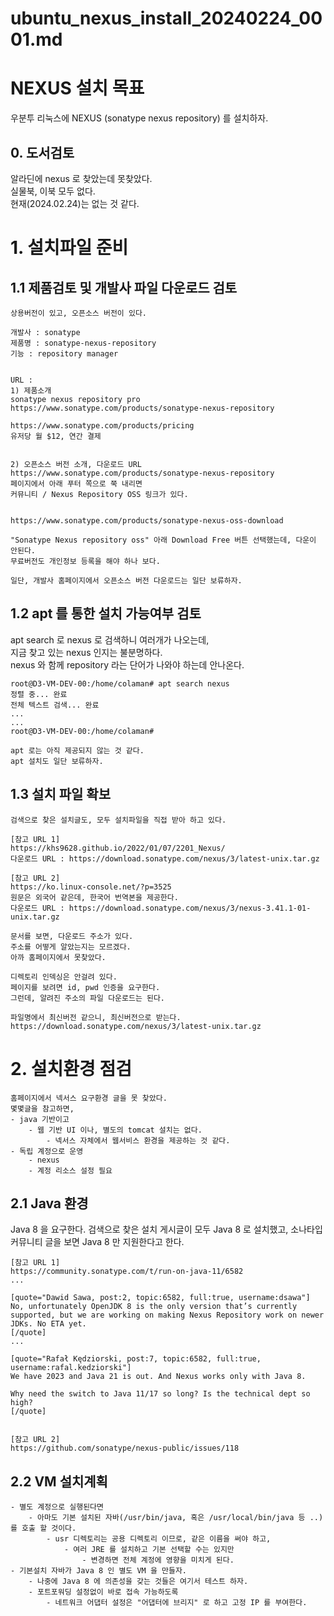
# ubuntu_nexus_install_20240224_0001.md

# NEXUS 설치 목표

우분투 리눅스에 NEXUS (sonatype nexus repository) 를 설치하자.


## 0. 도서검토
알라딘에 nexus 로 찾았는데 못찾았다.\
실물북, 이북 모두 없다.\
현재(2024.02.24)는 없는 것 같다. 



# 1. 설치파일 준비 


## 1.1 제품검토 및 개발사 파일 다운로드 검토
```
상용버전이 있고, 오픈소스 버전이 있다. 

개발사 : sonatype
제품명 : sonatype-nexus-repository
기능 : repository manager


URL : 
1) 제품소개 
sonatype nexus repository pro
https://www.sonatype.com/products/sonatype-nexus-repository

https://www.sonatype.com/products/pricing
유저당 월 $12, 연간 결제


2) 오픈소스 버전 소개, 다운로드 URL
https://www.sonatype.com/products/sonatype-nexus-repository 
페이지에서 아래 푸터 쪽으로 쭉 내리면
커뮤니티 / Nexus Repository OSS 링크가 있다.


https://www.sonatype.com/products/sonatype-nexus-oss-download

"Sonatype Nexus repository oss" 아래 Download Free 버튼 선택했는데, 다운이 안된다.
무료버전도 개인정보 등록을 해야 하나 보다.

일단, 개발사 홈페이지에서 오픈소스 버전 다운로드는 일단 보류하자.
```


## 1.2 apt 를 통한 설치 가능여부 검토 
apt search 로 nexus 로 검색하니 여러개가 나오는데,\
지금 찾고 있는 nexus 인지는 불분명하다.\
nexus 와 함께 repository 라는 단어가 나와야 하는데 안나온다.

```
root@D3-VM-DEV-00:/home/colaman# apt search nexus
정렬 중... 완료
전체 텍스트 검색... 완료
...
...
root@D3-VM-DEV-00:/home/colaman#

apt 로는 아직 제공되지 않는 것 같다.
apt 설치도 일단 보류하자.
```


## 1.3 설치 파일 확보
```
검색으로 찾은 설치글도, 모두 설치파일을 직접 받아 하고 있다.

[참고 URL 1]
https://khs9628.github.io/2022/01/07/2201_Nexus/
다운로드 URL : https://download.sonatype.com/nexus/3/latest-unix.tar.gz

[참고 URL 2]
https://ko.linux-console.net/?p=3525
원문은 외국어 같은데, 한국어 번역본을 제공한다.
다운로드 URL : https://download.sonatype.com/nexus/3/nexus-3.41.1-01-unix.tar.gz

문서를 보면, 다운로드 주소가 있다.
주소를 어떻게 알았는지는 모르겠다. 
아까 홈페이지에서 못찾았다.

디렉토리 인덱싱은 안걸려 있다.
페이지를 보려면 id, pwd 인증을 요구한다.
그런데, 알려진 주소의 파일 다운로드는 된다.

파일명에서 최신버전 같으니, 최신버전으로 받는다.
https://download.sonatype.com/nexus/3/latest-unix.tar.gz
```




# 2. 설치환경 점검
```
홈페이지에서 넥서스 요구환경 글을 못 찾았다.
몇몇글을 참고하면,
- java 기반이고
    - 웹 기반 UI 이나, 별도의 tomcat 설치는 없다.
        - 넥서스 자체에서 웹서비스 환경을 제공하는 것 같다.
- 독립 계정으로 운영
    - nexus
    - 계정 리소스 설정 필요 
```

## 2.1 Java 환경
Java 8 을 요구한다.
검색으로 찾은 설치 게시글이 모두 Java 8 로 설치했고, 
소나타입 커뮤니티 글을 보면 Java 8 만 지원한다고 한다.

```
[참고 URL 1]
https://community.sonatype.com/t/run-on-java-11/6582
...

[quote="Dawid Sawa, post:2, topic:6582, full:true, username:dsawa"]
No, unfortunately OpenJDK 8 is the only version that’s currently supported, but we are working on making Nexus Repository work on newer JDKs. No ETA yet.
[/quote]
...

[quote="Rafał Kędziorski, post:7, topic:6582, full:true, username:rafal.kedziorski"]
We have 2023 and Java 21 is out. And Nexus works only with Java 8.

Why need the switch to Java 11/17 so long? Is the technical dept so high?
[/quote]


[참고 URL 2]
https://github.com/sonatype/nexus-public/issues/118

```

## 2.2 VM 설치계획
```
- 별도 계정으로 실행된다면
    - 아마도 기본 설치된 자바(/usr/bin/java, 혹은 /usr/local/bin/java 등 ..)를 호출 할 것이다.
        - usr 디렉토리는 공용 디렉토리 이므로, 같은 이름을 써야 하고,
            - 여러 JRE 를 설치하고 기본 선택할 수는 있지만
                - 변경하면 전체 계정에 영향을 미치게 된다.
- 기본설치 자바가 Java 8 인 별도 VM 을 만들자.
    - 나중에 Java 8 에 의존성을 갖는 것들은 여기서 테스트 하자.
    - 포트포워딩 설정없이 바로 접속 가능하도록
        - 네트워크 어댑터 설정은 "어댑터에 브리지" 로 하고 고정 IP 를 부여한다.
```





